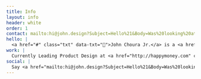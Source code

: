 ```yaml
---
title: Info
layout: info
header: white
order: 1
contact: mailto:hi@john.design?Subject=Hello%21&Body=Was%20looking%20at%20your%20website%20and%20wanted%20to%20say%20hello%21
hello: |
  <a href="#" class="txt" data-txt="🙌">John Choura Jr.</a> is a <a href="#" class="txt" data-txt="😁">Designer</a>, <a href="#" class="txt" data-txt="😬">Developer</a>, <a href="#" class="txt" data-txt="😵">Artist</a>, and <a href="#" class="txt" data-txt="☕️">Craft Coffee</a> drinker in <a href="#" class="txt" data-txt="☀️">Long Beach</a>, California.
work: |
  Currently Leading Product Design at <a href="http://happymoney.com" class="txt" data-txt="🎈">Happy Money</a>. Occasional Adjunct Design Professor at <a href="https://www.biola.edu/art" class="txt" data-txt="👨‍🏫">Biola University.</a> <del>Previously at Envoy, Signal, and Biola.</del>
social: |
  Say <a href="mailto:hi@john.design?Subject=Hello%21&Body=Was%20looking%20at%20your%20website%20and%20wanted%20to%20say%20hello%21" class="txt" data-txt="👋">Hello</a>, or follow me on <a href="http://twitter.com/johnchourajr" class="txt" data-txt="twitter">Twitter</a>, <a href="http://dribbble.com/johnchourajr" class="txt" data-txt="dribbble">Dribbble</a>, <a href="http://instagram.com/johnchoura" class="txt" data-txt="instagram">Instagram</a>, and <a href="http://github.com/johnchourajr" class="txt" data-txt="github">Github</a>.
---
```

